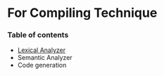 # For Compiling Technique



### Table of contents

- [Lexical Analyzer](https://github.com/lyb1234567/Compiling-Technique/tree/main/Lexical%20Analyzer)
- Semantic Analyzer
- Code generation